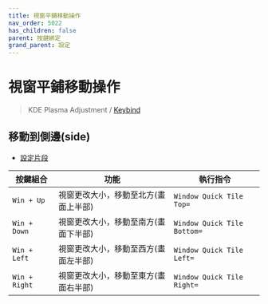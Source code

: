 ```yaml
---
title: 視窗平鋪移動操作
nav_order: 5022
has_children: false
parent: 按鍵綁定
grand_parent: 設定
---
```



# 視窗平鋪移動操作

> KDE Plasma Adjustment / [Keybind](https://github.com/samwhelp/note-about-kubuntu/tree/gh-pages/_demo/prototype/de/kde-plasma/part/keybind/kde-plasma-keybind-main)


## 移動到側邊(side)

* [設定片段](https://github.com/samwhelp/note-about-kubuntu/blob/gh-pages/_demo/prototype/de/kde-plasma/part/keybind/kde-plasma-keybind-main/config/kde-plasma-keybind/skel/.config/kglobalshortcutsrc#L149-L156)

| 按鍵組合          | 功能           | 執行指令              |
| ----------------- | -------------- | ---------------------------- |
| `Win + Up` | 視窗更改大小，移動至北方(畫面上半部) | `Window Quick Tile Top=` |
| `Win + Down` | 視窗更改大小，移動至南方(畫面下半部)  | `Window Quick Tile Bottom=` |
| `Win + Left` | 視窗更改大小，移動至西方(畫面左半部) | `Window Quick Tile Left=`  |
| `Win + Right` | 視窗更改大小，移動至東方(畫面右半部) | `Window Quick Tile Right=` |
